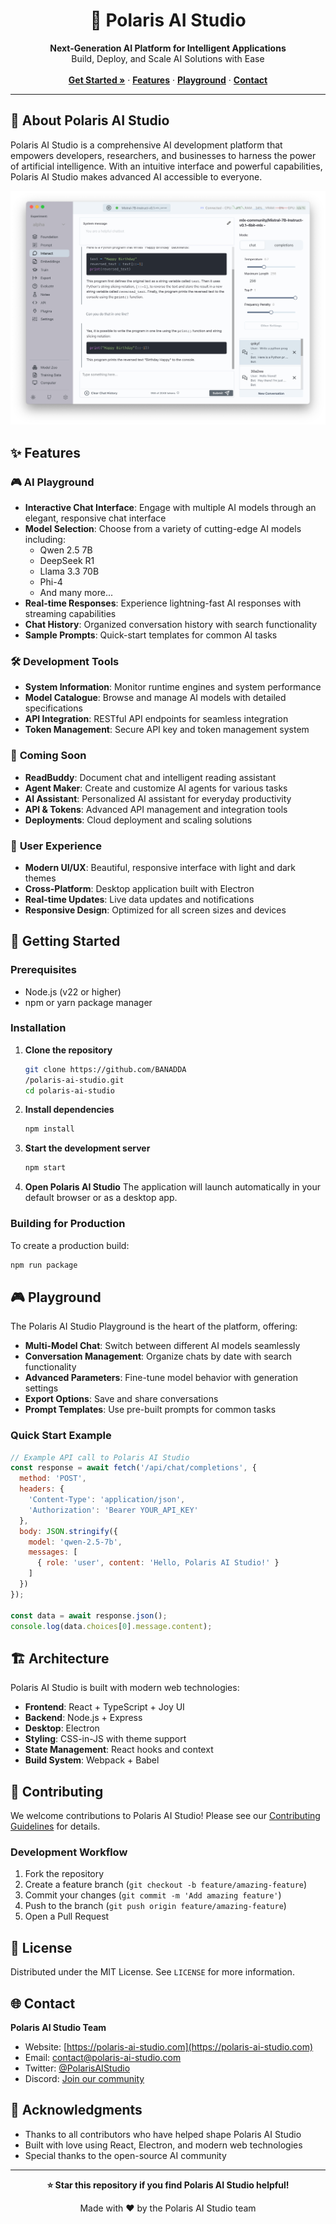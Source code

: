 <div align="center">
  <h1>🌟 Polaris AI Studio</h1>
  
  <p align="center">
    <strong>Next-Generation AI Platform for Intelligent Applications</strong>
    <br />
    Build, Deploy, and Scale AI Solutions with Ease
    <br />
    <br />
    <a href="#getting-started"><strong>Get Started »</strong></a>
    ·
    <a href="#features"><strong>Features</strong></a>
    ·
    <a href="#playground"><strong>Playground</strong></a>
    ·
    <a href="#contact"><strong>Contact</strong></a>
  </p>
</div>

---

## 🚀 About Polaris AI Studio

Polaris AI Studio is a comprehensive AI development platform that empowers developers, researchers, and businesses to harness the power of artificial intelligence. With an intuitive interface and powerful capabilities, Polaris AI Studio makes advanced AI accessible to everyone.

![Polaris AI Studio Interface](assets/screenshot.png)

## ✨ Features

### 🎮 **AI Playground**
- **Interactive Chat Interface**: Engage with multiple AI models through an elegant, responsive chat interface
- **Model Selection**: Choose from a variety of cutting-edge AI models including:
  - Qwen 2.5 7B
  - DeepSeek R1
  - Llama 3.3 70B
  - Phi-4
  - And many more...
- **Real-time Responses**: Experience lightning-fast AI responses with streaming capabilities
- **Chat History**: Organized conversation history with search functionality
- **Sample Prompts**: Quick-start templates for common AI tasks

### 🛠 **Development Tools**
- **System Information**: Monitor runtime engines and system performance
- **Model Catalogue**: Browse and manage AI models with detailed specifications
- **API Integration**: RESTful API endpoints for seamless integration
- **Token Management**: Secure API key and token management system

### 🔮 **Coming Soon**
- **ReadBuddy**: Document chat and intelligent reading assistant
- **Agent Maker**: Create and customize AI agents for various tasks
- **AI Assistant**: Personalized AI assistant for everyday productivity
- **API & Tokens**: Advanced API management and integration tools
- **Deployments**: Cloud deployment and scaling solutions

### 🎨 **User Experience**
- **Modern UI/UX**: Beautiful, responsive interface with light and dark themes
- **Cross-Platform**: Desktop application built with Electron
- **Real-time Updates**: Live data updates and notifications
- **Responsive Design**: Optimized for all screen sizes and devices

## 🏁 Getting Started

### Prerequisites
- Node.js (v22 or higher)
- npm or yarn package manager

### Installation

1. **Clone the repository**
   ```bash
   git clone https://github.com/BANADDA
   /polaris-ai-studio.git
   cd polaris-ai-studio
   ```

2. **Install dependencies**
   ```bash
   npm install
   ```

3. **Start the development server**
   ```bash
   npm start
   ```

4. **Open Polaris AI Studio**
   The application will launch automatically in your default browser or as a desktop app.

### Building for Production

To create a production build:

```bash
npm run package
```

## 🎮 Playground

The Polaris AI Studio Playground is the heart of the platform, offering:

- **Multi-Model Chat**: Switch between different AI models seamlessly
- **Conversation Management**: Organize chats by date with search functionality
- **Advanced Parameters**: Fine-tune model behavior with generation settings
- **Export Options**: Save and share conversations
- **Prompt Templates**: Use pre-built prompts for common tasks

### Quick Start Example

```javascript
// Example API call to Polaris AI Studio
const response = await fetch('/api/chat/completions', {
  method: 'POST',
  headers: {
    'Content-Type': 'application/json',
    'Authorization': 'Bearer YOUR_API_KEY'
  },
  body: JSON.stringify({
    model: 'qwen-2.5-7b',
    messages: [
      { role: 'user', content: 'Hello, Polaris AI Studio!' }
    ]
  })
});

const data = await response.json();
console.log(data.choices[0].message.content);
```

## 🏗 Architecture

Polaris AI Studio is built with modern web technologies:

- **Frontend**: React + TypeScript + Joy UI
- **Backend**: Node.js + Express
- **Desktop**: Electron
- **Styling**: CSS-in-JS with theme support
- **State Management**: React hooks and context
- **Build System**: Webpack + Babel

## 🤝 Contributing

We welcome contributions to Polaris AI Studio! Please see our [Contributing Guidelines](CONTRIBUTING.md) for details.

### Development Workflow

1. Fork the repository
2. Create a feature branch (`git checkout -b feature/amazing-feature`)
3. Commit your changes (`git commit -m 'Add amazing feature'`)
4. Push to the branch (`git push origin feature/amazing-feature`)
5. Open a Pull Request

## 📝 License

Distributed under the MIT License. See `LICENSE` for more information.

## 🌐 Contact

**Polaris AI Studio Team**

- Website: [https://polaris-ai-studio.com](https://polaris-ai-studio.com)
- Email: contact@polaris-ai-studio.com
- Twitter: [@PolarisAIStudio](https://twitter.com/PolarisAIStudio)
- Discord: [Join our community](https://discord.gg/polaris-ai-studio)

## 🙏 Acknowledgments

- Thanks to all contributors who have helped shape Polaris AI Studio
- Built with love using React, Electron, and modern web technologies
- Special thanks to the open-source AI community

---

<div align="center">
  <p><strong>⭐ Star this repository if you find Polaris AI Studio helpful!</strong></p>
  <p>Made with ❤️ by the Polaris AI Studio team</p>
</div>
